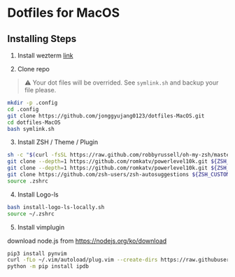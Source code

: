 # Dotfiles for MacOS

## Installing Steps

1. Install wezterm [link](https://wezfurlong.org/wezterm/)

2. Clone repo
> ⚠️ Your dot files will be overrided. See `symlink.sh` and backup your file please.

```bash
mkdir -p .config
cd .config
git clone https://github.com/jonggyujang0123/dotfiles-MacOS.git
cd dotfiles-MacOS 
bash symlink.sh
```

3. Install ZSH / Theme / Plugin

```bash
sh -c "$(curl -fsSL https://raw.github.com/robbyrussell/oh-my-zsh/master/tools/install.sh)"
git clone --depth=1 https://github.com/romkatv/powerlevel10k.git ${ZSH_CUSTOM:-~/.oh-my-zsh/custom}/themes/powerlevel10k
git clone --depth=1 https://github.com/romkatv/powerlevel10k.git ${ZSH_CUSTOM:-$HOME/.oh-my-zsh/custom}/themes/powerlevel10k
git clone https://github.com/zsh-users/zsh-autosuggestions ${ZSH_CUSTOM:-~/.oh-my-zsh/custom}/plugins/zsh-autosuggestions
source .zshrc
```

4. Install Logo-ls

```bash
bash install-logo-ls-locally.sh
source ~/.zshrc
```

5. Install vimplugin

download node.js from https://nodejs.org/ko/download

```bash
pip3 install pynvim
curl -fLo ~/.vim/autoload/plug.vim --create-dirs https://raw.githubusercontent.com/junegunn/vim-plug/master/plug.vim
python -m pip install ipdb
```

